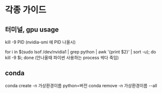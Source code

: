 # 각종 가이드


## 터미널, gpu usage

kill -9 PID (nvidia-smi 에 PID 나올시)


for i in $(sudo lsof /dev/nvidia1 | grep python | awk '{print $2}' | sort -u); do kill -9 $i; done (안나올때 파이썬 사용하는 process 싹다 죽임)

## conda

conda create -n 가상환경이름 python=버전
conda remove -n 가상환경이름 --all
